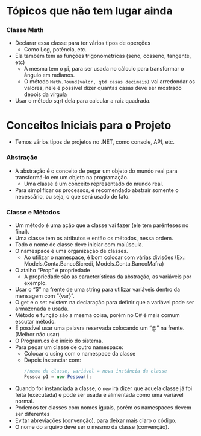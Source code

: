 # Tópicos que não tem lugar ainda

### Classe Math

* Declarar essa classe para ter vários tipos de operções
    * Como Log, potência, etc.
* Ela também tem as funções trigonométricas (seno, cosseno, tangente, etc)
    * A mesma tem o pi, para ser usada no cálculo para transformar o ângulo em radianos.
    * O método `Math.Round(valor, qtd casas decimais)` vai arredondar os valores, nele é possível dizer quantas casas deve ser mostrado depois da vírgula
* Usar o método sqrt dela para calcular a raiz quadrada.

# Conceitos Iniciais para o Projeto

* Temos vários tipos de projetos no .NET, como console, API, etc.

### Abstração
* A abstração é o conceito de pegar um objeto do mundo real para transformá-lo em um objeto na programação.
  * Uma classe é um conceito representado do mundo real.
* Para simplificar os processos, é recomendado abstrair somente o necessário, ou seja, o que será usado de fato.

### Classe e Métodos
* Um método é uma ação que a classe vai fazer (ele tem parênteses no final).
* Uma classe tem os atributos e então os métodos, nessa ordem.
* Todo o nome de classe deve iniciar com maiúscula.
* O namespace é uma organização de classes.
  * Ao utilizar o namespace, é bom colocar com várias divisões (Ex.: Models.Conta.BancoSicredi, Models.Conta.BancoMafra)
* O atalho “Prop” é propriedade
  * A propriedade são as características da abstração, as variáveis por exemplo.
* Usar o “$” na frente de uma string para utilizar variáveis dentro da mensagem com “{var}”.
* O get e o set existem na declaração para definir que a variável pode ser armazenada e usada.
* Método e função são a mesma coisa, porém no C# é mais comum escutar método.
* É possível usar uma palavra reservada colocando um “@” na frente. (Melhor não usar)
* O Program.cs é o início do sistema.
* Para pegar um classe de outro namespace:
  * Colocar o using com o namespace da classe
  * Depois instanciar com: 
    ```C# 
    //nome da classe, variável = nova instância da classe
    Pessoa p1 = new Pessoa(); 
    ```
* Quando for instanciada a classe, o `new` irá dizer que aquela classe já foi feita (executada) e pode ser usada e alimentada como uma variável normal.
* Podemos ter classes com nomes iguais, porém os namespaces devem ser diferentes
* Evitar abreviações (convenção), para deixar mais claro o código.
* O nome do arquivo deve ser o mesmo da classe (convenção).